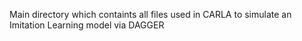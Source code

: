 Main directory which containts all files used in CARLA to simulate an Imitation Learning model via DAGGER
